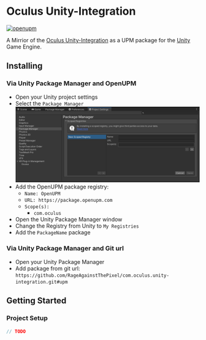 # Oculus Unity-Integration

[![openupm](https://img.shields.io/npm/v/com.oculus.unity-integration?label=openupm&registry_uri=https://package.openupm.com)](https://openupm.com/packages/com.oculus.unity-integration/)

A Mirrior of the [Oculus Unity-Integration](https://developer.oculus.com/downloads/package/unity-integration/) as a UPM package for the [Unity](https://unity.com/) Game Engine.

## Installing

### Via Unity Package Manager and OpenUPM

- Open your Unity project settings
- Select the `Package Manager`
![scoped-registries](Documentation~/images/package-manager-scopes.png)
- Add the OpenUPM package registry:
  - `Name: OpenUPM`
  - `URL: https://package.openupm.com`
  - `Scope(s):`
    - `com.oculus`
- Open the Unity Package Manager window
- Change the Registry from Unity to `My Registries`
- Add the `PackageName` package

### Via Unity Package Manager and Git url

- Open your Unity Package Manager
- Add package from git url: `https://github.com/RageAgainstThePixel/com.oculus.unity-integration.git#upm`

## Getting Started

### Project Setup

```csharp
// TODO
```
